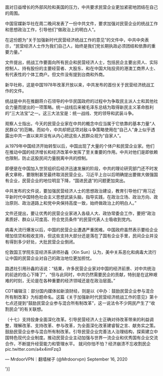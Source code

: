 面对日益增长的外部风险和美国的压力，中共要求民营企业更加紧密地团结在自己的周围。

中国官媒新华社在周二晚间发表了一份中共文件，要求加强对民营企业的统战工作和思想政治工作，引导他们“做政治上的明白人”。

在这份题为“关于加强新时代民营经济统战工作的意见”的文件中，中共中央表示，“民营经济人士作为我们自己人，始终是我们党长期执政必须团结和依靠的重要力量。”

文件提出，统战工作要面向所有民企和民营经济人士，包括民企主要出资人、实际控制人、持有股份的主要经营者、大股东、和在中国大陆投资的港澳工商界人士、有代表性的个体工商户。但文件没有提到台商和外商。

新华社称，这是中国1978年改革开放以来，中共发布的首份关于民营经济统战工作的文件。

统战是中共在推翻蒋介石领导的中华民国政府的过程中为争取民主派人士和其他社会力量而提出的一项策略。统一战线后来被毛泽东总结为取得新民主义革命胜利的“三大法宝”之一。这三大法宝是：统一战线、党的领导和武装斗争。

观察人士指出，今天的民营企业家在中共的概念中应当属于它依靠的基本力量“人民群众”的范畴。而如今，中共却把这项对敌斗争策略使用在“自己人”身上似乎透露出中共一直以来并没有从内心把这些人民群众视为“自家人”。

从1979年中国经济开始转型以后，中国出现了大量的个体户和民营企业家。他们在推动中国的经济增长和经济改革中发挥了至关重要的作用。中共对他们是即依赖也限制，防止这股民间力量脱离中共的控制。

即便是在中国加入世贸组织后经济迅速发展的阶段，中共的理论研究部门还不时发表文章称，要限制甚至最终取消民营企业。习近平上台以后明确提出要做大做强国有企业，民营企业的地位明显下降，“国进民退”的问题更加突出。

中共发布的文件说，要加强民营经济人士的思想政治建设，教育引导他们“用习近平新时代中国特色社会主义思想武装头脑，指导实践，在政治立场、政治方向、政治原则、政治道路上和党中央保持高度一致，始终做政治上的明白人。”

文件还提出，要让优秀的民营企业家进入各级人大、政协常委会工作，要把“政治素质好、群众认可度高、符合党员条件”的民营代表人士吸收到党内。

病毒大流行爆发以后，中国的民营企业遭遇严重困难。中国政府虽然表示要给企业增加信贷和税收支持，但这些支持大部分还是落在了国有企业手里，民间企业并没有得到多少好处，大批民营企业倒闭。

伦敦国王学院东亚经济系讲师孙鑫（Xin Sun）认为，美中关系恶化和病毒大流行让中国的民营企业对自己的政治地位更加担忧。

路透社引用孙鑫的话说：“结果，许多民营企业家对中国的经济前景、对中共统治的前途的信心下降了”，“但与此同时，中共仍然需要民企的贡献，特别是在这种艰难的时刻，无论是在各种重要的经济领域还是在政治层面。”

CDT编辑注：部分国内媒体如新浪财经，则是以《中办：鼓励民营企业参与混合所有制改革》为标题命名。这篇《关于加强新时代民营经济统战工作的意见》第十七点还提到“鼓励民营企业参与混合所有制改革”，这一说法令不少网民产生了“收割民企”的有关联想。

（十七）支持投身全面深化改革。引导民营经济人士正确对待改革带来的利益调整，理解改革、支持改革、参与改革，为全面深化改革建睿智之言、献务实之策。鼓励民营企业参与混合所有制改革。引导民营企业完善法人治理结构，探索建立中国特色现代企业制度。推动民营企业主动加强与世界一流企业和优秀国有企业交流合作，不断提升经营能力和管理水平。 就问你怕不怕？经济崩溃不忘收割民企 pic.twitter.com/a4x4imFzq3

&mdash; MrdoorVPN｜翻墙梯子 (@Mrdoorvpn) September 16, 2020

'}]